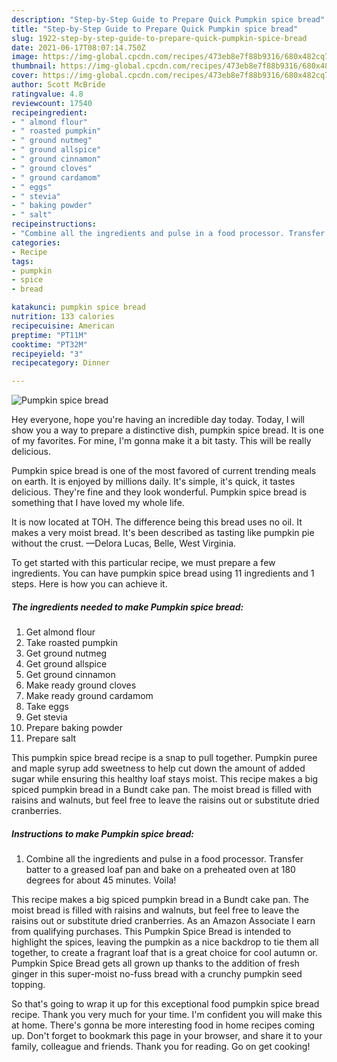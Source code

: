 ```yaml
---
description: "Step-by-Step Guide to Prepare Quick Pumpkin spice bread"
title: "Step-by-Step Guide to Prepare Quick Pumpkin spice bread"
slug: 1922-step-by-step-guide-to-prepare-quick-pumpkin-spice-bread
date: 2021-06-17T08:07:14.750Z
image: https://img-global.cpcdn.com/recipes/473eb8e7f88b9316/680x482cq70/pumpkin-spice-bread-recipe-main-photo.jpg
thumbnail: https://img-global.cpcdn.com/recipes/473eb8e7f88b9316/680x482cq70/pumpkin-spice-bread-recipe-main-photo.jpg
cover: https://img-global.cpcdn.com/recipes/473eb8e7f88b9316/680x482cq70/pumpkin-spice-bread-recipe-main-photo.jpg
author: Scott McBride
ratingvalue: 4.8
reviewcount: 17540
recipeingredient:
- " almond flour"
- " roasted pumpkin"
- " ground nutmeg"
- " ground allspice"
- " ground cinnamon"
- " ground cloves"
- " ground cardamom"
- " eggs"
- " stevia"
- " baking powder"
- " salt"
recipeinstructions:
- "Combine all the ingredients and pulse in a food processor. Transfer batter to a greased loaf pan and bake on a preheated oven at 180 degrees for about 45 minutes. Voila!"
categories:
- Recipe
tags:
- pumpkin
- spice
- bread

katakunci: pumpkin spice bread 
nutrition: 133 calories
recipecuisine: American
preptime: "PT11M"
cooktime: "PT32M"
recipeyield: "3"
recipecategory: Dinner

---
```



![Pumpkin spice bread](https://img-global.cpcdn.com/recipes/473eb8e7f88b9316/680x482cq70/pumpkin-spice-bread-recipe-main-photo.jpg)

Hey everyone, hope you're having an incredible day today. Today, I will show you a way to prepare a distinctive dish, pumpkin spice bread. It is one of my favorites. For mine, I'm gonna make it a bit tasty. This will be really delicious.

Pumpkin spice bread is one of the most favored of current trending meals on earth. It is enjoyed by millions daily. It's simple, it's quick, it tastes delicious. They're fine and they look wonderful. Pumpkin spice bread is something that I have loved my whole life.

It is now located at TOH. The difference being this bread uses no oil. It makes a very moist bread. It&#39;s been described as tasting like pumpkin pie without the crust. —Delora Lucas, Belle, West Virginia.


To get started with this particular recipe, we must prepare a few ingredients. You can have pumpkin spice bread using 11 ingredients and 1 steps. Here is how you can achieve it.

<!--inarticleads1-->

##### The ingredients needed to make Pumpkin spice bread:

1. Get  almond flour
1. Take  roasted pumpkin
1. Get  ground nutmeg
1. Get  ground allspice
1. Get  ground cinnamon
1. Make ready  ground cloves
1. Make ready  ground cardamom
1. Take  eggs
1. Get  stevia
1. Prepare  baking powder
1. Prepare  salt


This pumpkin spice bread recipe is a snap to pull together. Pumpkin puree and maple syrup add sweetness to help cut down the amount of added sugar while ensuring this healthy loaf stays moist. This recipe makes a big spiced pumpkin bread in a Bundt cake pan. The moist bread is filled with raisins and walnuts, but feel free to leave the raisins out or substitute dried cranberries. 

<!--inarticleads2-->

##### Instructions to make Pumpkin spice bread:

1. Combine all the ingredients and pulse in a food processor. Transfer batter to a greased loaf pan and bake on a preheated oven at 180 degrees for about 45 minutes. Voila!


This recipe makes a big spiced pumpkin bread in a Bundt cake pan. The moist bread is filled with raisins and walnuts, but feel free to leave the raisins out or substitute dried cranberries. As an Amazon Associate I earn from qualifying purchases. This Pumpkin Spice Bread is intended to highlight the spices, leaving the pumpkin as a nice backdrop to tie them all together, to create a fragrant loaf that is a great choice for cool autumn or. Pumpkin Spice Bread gets all grown up thanks to the addition of fresh ginger in this super-moist no-fuss bread with a crunchy pumpkin seed topping. 

So that's going to wrap it up for this exceptional food pumpkin spice bread recipe. Thank you very much for your time. I'm confident you will make this at home. There's gonna be more interesting food in home recipes coming up. Don't forget to bookmark this page in your browser, and share it to your family, colleague and friends. Thank you for reading. Go on get cooking!
